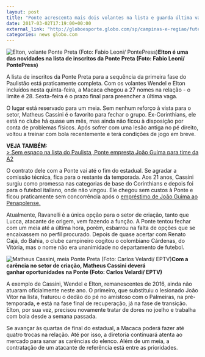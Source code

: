 ```yaml
---
layout: post
title: "Ponte acrescenta mais dois volantes na lista e guarda última vaga para meia "
date: 2017-03-02T17:19:00+00:00
external_link: "http://globoesporte.globo.com/sp/campinas-e-regiao/futebol/times/ponte-preta/noticia/2017/03/ponte-acrescenta-mais-dois-volantes-na-lista-e-guarda-ultima-vaga-para-meia.html"
categories: news globo.com
---
```

 ![Elton, volante Ponte Preta (Foto: Fabio Leoni/ PontePress)](http://s2.glbimg.com/W8-vqZzbav3EMklwuz8QXVsCzUo=/90x0:898x619/300x230/s.glbimg.com/es/ge/f/original/2016/09/08/elton.jpg "Elton, volante Ponte Preta (Foto: Fabio Leoni/ PontePress)")**Elton é uma das novidades na lista de inscritos da Ponte Preta (Foto: Fabio Leoni/ PontePress)**

A lista de inscritos da Ponte Preta para a sequência da primeira fase do Paulistão está praticamente completa. Com os volantes Wendel e Elton incluídos nesta quinta-feira, a Macaca chegou a 27 nomes na relação - o limite é 28. Sexta-feira é o prazo final para preencher a última vaga.&nbsp;

O lugar está reservado para um meia. Sem nenhum reforço à vista para o setor, Matheus Cassini é o favorito para fechar o grupo. Ex-Corinthians, ele está no clube há quase um mês, mas ainda não ficou à disposição por conta de problemas físicos. Após sofrer com uma lesão antiga no pé direito, voltou a treinar com bola recentemente e terá condições de jogo em breve.

**VEJA TAMBÉM:**  
[\>&nbsp;Sem espaço na lista do Paulista, Ponte empresta João Guima para time da A2](http://globoesporte.globo.com/sp/campinas-e-regiao/futebol/times/ponte-preta/noticia/2017/03/sem-espaco-na-lista-do-paulista-ponte-empresta-joao-guima-para-time-da-a2.html)

O contrato dele com a Ponte vai até o fim do estadual. Se agradar a comissão técnica, fica para o restante da temporada.&nbsp;Aos 21 anos, Cassini surgiu como promessa nas categorias de base do Corinthians e depois foi para o futebol italiano, onde não vingou. Ele chegou sem custos à Ponte e ficou praticamente sem concorrência após o [empréstimo de João Guima ao Penapolense.](http://globoesporte.globo.com/sp/campinas-e-regiao/futebol/times/ponte-preta/noticia/2017/03/sem-espaco-na-lista-do-paulista-ponte-empresta-joao-guima-para-time-da-a2.html)&nbsp;

Atualmente, Ravanelli é a única opção para o setor de criação, tanto que Lucca, atacante de origem, vem fazendo a função.&nbsp;A Ponte tentou fechar com um meia até a última hora, porém, esbarrou na falta de opções que se encaixassem no perfil procurado. Depois de quase acertar com Renato Cajá, do Bahia, o clube campineiro cogitou o colombiano Cárdenas, do Vitória, mas o nome não era unanimidade no departamento de futebol.&nbsp;

 ![Matheus Cassini, meia Ponte Preta (Foto: Carlos Velardi/ EPTV)](http://s2.glbimg.com/AKnxf-aFTYkHSBR-3Mz-nUfC9E0=/0x0:1065x555/690x360/s.glbimg.com/es/ge/f/original/2017/02/21/cassini.jpg "Matheus Cassini, meia Ponte Preta (Foto: Carlos Velardi/ EPTV)")**Com a carência no setor de criação, Matheus Cassini&nbsp;deverá ganhar&nbsp;oportunidades na Ponte (Foto: Carlos Velardi/ EPTV)**

A exemplo de Cassini, Wendel e Elton, remanescentes de 2016, ainda não atuaram oficialmente neste ano. O primeiro, que substituiu o lesionado João Vitor na lista, fraturou o dedão do pé no amistoso com o Palmeiras, na pré-temporada, e está na fase final de recuperação, já na fase de transição. Elton, por sua vez, precisou novamente tratar de dores no joelho e trabalha com bola desde a semana passada.&nbsp;

Se avançar às quartas de final do estadual, a Macaca poderá fazer até quatro trocas na relação. Até por isso, a diretoria continuará atenta ao mercado para sanar as carências do elenco. Além de um meia, a contratação de um atacante de referência está entre as prioridades.&nbsp;

